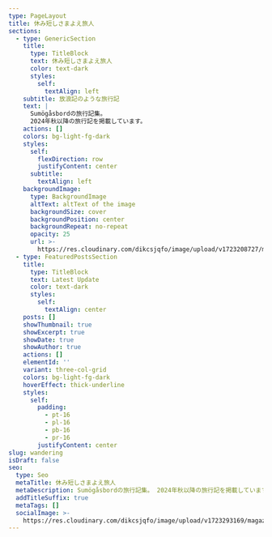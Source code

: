 ```yaml
---
type: PageLayout
title: 休み短しさまよえ旅人
sections:
  - type: GenericSection
    title:
      type: TitleBlock
      text: 休み短しさまよえ旅人
      color: text-dark
      styles:
        self:
          textAlign: left
    subtitle: 放浪記のような旅行記
    text: |
      Sumögåsbordの旅行記集。
      2024年秋以降の旅行記を掲載しています。
    actions: []
    colors: bg-light-fg-dark
    styles:
      self:
        flexDirection: row
        justifyContent: center
      subtitle:
        textAlign: left
    backgroundImage:
      type: BackgroundImage
      altText: altText of the image
      backgroundSize: cover
      backgroundPosition: center
      backgroundRepeat: no-repeat
      opacity: 25
      url: >-
        https://res.cloudinary.com/dikcsjqfo/image/upload/v1723208727/magazine_background_kibsht.svg
  - type: FeaturedPostsSection
    title:
      type: TitleBlock
      text: Latest Update
      color: text-dark
      styles:
        self:
          textAlign: center
    posts: []
    showThumbnail: true
    showExcerpt: true
    showDate: true
    showAuthor: true
    actions: []
    elementId: ''
    variant: three-col-grid
    colors: bg-light-fg-dark
    hoverEffect: thick-underline
    styles:
      self:
        padding:
          - pt-16
          - pl-16
          - pb-16
          - pr-16
        justifyContent: center
slug: wandering
isDraft: false
seo:
  type: Seo
  metaTitle: 休み短しさまよえ旅人
  metaDescription: Sumögåsbordの旅行記集。 2024年秋以降の旅行記を掲載しています。
  addTitleSuffix: true
  metaTags: []
  socialImage: >-
    https://res.cloudinary.com/dikcsjqfo/image/upload/v1723293169/magazin_wandering_Thumbnail_v50rex.jpg
---
```

